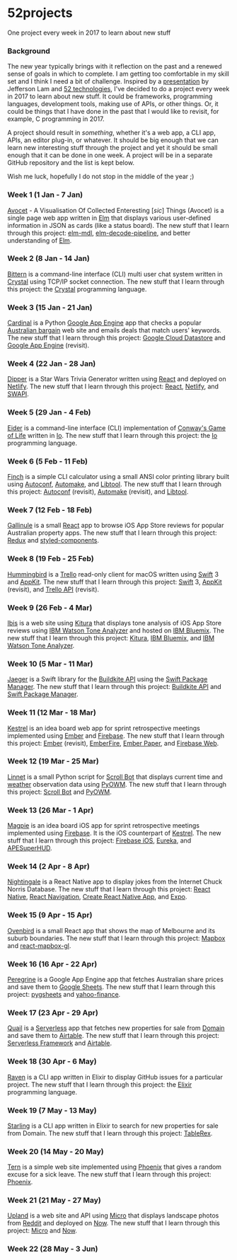 # 52projects

One project every week in 2017 to learn about new stuff

### Background

The new year typically brings with it reflection on the past and a renewed sense of goals in which to complete. I am getting too comfortable in my skill set and I think I need a bit of challenge. Inspired by a [presentation](https://speakerdeck.com/jeffersonlam/reflections-from-52-weeks-52-projects) by Jefferson Lam and [52 technologies](https://github.com/shekhargulati/52-technologies-in-2016), I've decided to do a project every week in 2017 to learn about new stuff. It could be frameworks, programming languages, development tools, making use of APIs, or other things. Or, it could be things that I have done in the past that I would like to revisit, for example, C programming in 2017.

A project should result in *something*, whether it's a web app, a CLI app, APIs, an editor plug-in, or whatever. It should be big enough that we can learn new interesting stuff through the project and yet it should be small enough that it can be done in one week. A project will be in a separate GitHub repository and the list is kept below.

Wish me luck, hopefully I do not stop in the middle of the year ;)

### Week 1 (1 Jan - 7 Jan)

[Avocet](https://github.com/donny/avocet) - A Visualisation Of Collected Enteresting [*sic*] Things (Avocet) is a single page web app written in [Elm](http://elm-lang.org) that displays various user-defined information in JSON as cards (like a status board). The new stuff that I learn through this project: [elm-mdl](https://debois.github.io/elm-mdl/), [elm-decode-pipeline](https://github.com/NoRedInk/elm-decode-pipeline), and better understanding of [Elm](http://elm-lang.org).

### Week 2 (8 Jan - 14 Jan)

[Bittern](https://github.com/donny/bittern) is a command-line interface (CLI) multi user chat system written in [Crystal](https://crystal-lang.org) using TCP/IP socket connection. The new stuff that I learn through this project: the [Crystal](https://crystal-lang.org) programming language.

### Week 3 (15 Jan - 21 Jan)

[Cardinal](https://github.com/donny/cardinal) is a Python [Google App Engine](https://cloud.google.com/appengine/) app that checks a popular [Australian bargain](https://www.ozbargain.com.au/) web site and emails deals that match users' keywords. The new stuff that I learn through this project: [Google Cloud Datastore](https://cloud.google.com/datastore/) and [Google App Engine](https://cloud.google.com/appengine/) (revisit).

### Week 4 (22 Jan - 28 Jan)

[Dipper](https://github.com/donny/dipper) is a Star Wars Trivia Generator written using [React](https://facebook.github.io/react/) and deployed on [Netlify](https://www.netlify.com). The new stuff that I learn through this project: [React](https://facebook.github.io/react/), [Netlify](https://www.netlify.com), and [SWAPI](https://swapi.co).

### Week 5 (29 Jan - 4 Feb)

[Eider](https://github.com/donny/eider) is a command-line interface (CLI) implementation of [Conway's Game of Life](https://en.wikipedia.org/wiki/Conway's_Game_of_Life) written in [Io](http://iolanguage.org). The new stuff that I learn through this project: the [Io](http://iolanguage.org) programming language.

### Week 6 (5 Feb - 11 Feb)

[Finch](https://github.com/donny/finch) is a simple CLI calculator using a small ANSI color printing library built using [Autoconf](https://www.gnu.org/software/autoconf/autoconf.html), [Automake](https://www.gnu.org/software/automake/), and [Libtool](https://www.gnu.org/software/libtool/). The new stuff that I learn through this project: [Autoconf](https://www.gnu.org/software/autoconf/autoconf.html) (revisit), [Automake](https://www.gnu.org/software/automake/) (revisit), and [Libtool](https://www.gnu.org/software/libtool/).

### Week 7 (12 Feb - 18 Feb)

[Gallinule](https://github.com/donny/gallinule) is a small [React](https://facebook.github.io/react/) app to browse iOS App Store reviews for popular Australian property apps. The new stuff that I learn through this project: [Redux](http://redux.js.org/) and [styled-components](https://styled-components.com).

### Week 8 (19 Feb - 25 Feb)

[Hummingbird](https://github.com/donny/hummingbird) is a [Trello](https://trello.com) read-only client for macOS written using [Swift](https://swift.org) 3 and [AppKit](https://developer.apple.com/reference/appkit). The new stuff that I learn through this project: [Swift](https://swift.org) 3, [AppKit](https://developer.apple.com/reference/appkit) (revisit), and [Trello API](https://developers.trello.com) (revisit).

### Week 9 (26 Feb - 4 Mar)

[Ibis](https://github.com/donny/ibis) is a web site using [Kitura](https://developer.ibm.com/swift/kitura/) that displays tone analysis of iOS App Store reviews using [IBM Watson Tone Analyzer](https://www.ibm.com/watson/developercloud/tone-analyzer.html) and hosted on [IBM Bluemix](https://developer.ibm.com/swift/swift-on-ibm-cloud/). The new stuff that I learn through this project: [Kitura](https://developer.ibm.com/swift/kitura/), [IBM Bluemix](https://developer.ibm.com/swift/swift-on-ibm-cloud/), and [IBM Watson Tone Analyzer](https://www.ibm.com/watson/developercloud/tone-analyzer.html).

### Week 10 (5 Mar - 11 Mar)

[Jaeger](https://github.com/donny/jaeger) is a Swift library for the [Buildkite API](https://buildkite.com/docs/rest-api) using the [Swift Package Manager](https://swift.org/package-manager). The new stuff that I learn through this project: [Buildkite API](https://buildkite.com/docs/rest-api) and [Swift Package Manager](https://swift.org/package-manager).

### Week 11 (12 Mar - 18 Mar)

[Kestrel](https://github.com/donny/kestrel) is an idea board web app for sprint retrospective meetings implemented using [Ember](http://emberjs.com) and [Firebase](https://firebase.google.com). The new stuff that I learn through this project: [Ember](http://emberjs.com) (revisit), [EmberFire](https://github.com/firebase/emberfire), [Ember Paper](http://miguelcobain.github.io/ember-paper), and [Firebase Web](https://firebase.google.com/docs/web/setup).

### Week 12 (19 Mar - 25 Mar)

[Linnet](https://github.com/donny/linnet) is a small Python script for [Scroll Bot](https://shop.pimoroni.com/products/scroll-bot-pi-zero-w-project-kit) that displays current time and [weather](http://openweathermap.org) observation data using [PyOWM](https://github.com/csparpa/pyowm). The new stuff that I learn through this project: [Scroll Bot](https://shop.pimoroni.com/products/scroll-bot-pi-zero-w-project-kit) and [PyOWM](https://github.com/csparpa/pyowm).

### Week 13 (26 Mar - 1 Apr)

[Magpie](https://github.com/donny/magpie) is an idea board iOS app for sprint retrospective meetings implemented using [Firebase](https://firebase.google.com). It is the iOS counterpart of [Kestrel](https://github.com/donny/kestrel). The new stuff that I learn through this project: [Firebase iOS](https://firebase.google.com/docs/ios/setup), [Eureka](https://github.com/xmartlabs/Eureka), and [APESuperHUD](https://github.com/apegroup/APESuperHUD).

### Week 14 (2 Apr - 8 Apr)

[Nightingale](https://github.com/donny/nightingale) is a React Native app to display jokes from the Internet Chuck Norris Database. The new stuff that I learn through this project: [React Native](https://facebook.github.io/react-native/), [React Navigation](https://reactnavigation.org), [Create React Native App](https://github.com/react-community/create-react-native-app), and [Expo](https://expo.io).

### Week 15 (9 Apr - 15 Apr)

[Ovenbird](https://github.com/donny/ovenbird) is a small React app that shows the map of Melbourne and its suburb boundaries. The new stuff that I learn through this project: [Mapbox](https://www.mapbox.com) and [react-mapbox-gl](https://github.com/alex3165/react-mapbox-gl).

### Week 16 (16 Apr - 22 Apr)

[Peregrine](https://github.com/donny/peregrine) is a Google App Engine app that fetches Australian share prices and save them to [Google Sheets](https://www.google.com.au/sheets/about/). The new stuff that I learn through this project: [pygsheets](https://github.com/nithinmurali/pygsheets) and [yahoo-finance](https://github.com/lukaszbanasiak/yahoo-finance).

### Week 17 (23 Apr - 29 Apr)

[Quail](https://github.com/donny/quail) is a [Serverless](https://serverless.com) app that fetches new properties for sale from [Domain](https://www.domain.com.au) and save them to [Airtable](https://airtable.com). The new stuff that I learn through this project: [Serverless Framework](https://serverless.com) and [Airtable](https://airtable.com).

### Week 18 (30 Apr - 6 May)

[Raven](https://github.com/donny/raven) is a CLI app written in Elixir to display GitHub issues for a particular project. The new stuff that I learn through this project: the [Elixir](http://elixir-lang.org) programming language.

### Week 19 (7 May - 13 May)

[Starling](https://github.com/donny/starling) is a CLI app written in Elixir to search for new properties for sale from Domain. The new stuff that I learn through this project: [TableRex](https://github.com/djm/table_rex).

### Week 20 (14 May - 20 May)

[Tern](https://github.com/donny/tern) is a simple web site implemented using [Phoenix](http://www.phoenixframework.org) that gives a random excuse for a sick leave. The new stuff that I learn through this project: [Phoenix](http://www.phoenixframework.org).

### Week 21 (21 May - 27 May)

[Upland](https://github.com/donny/upland) is a web site and API using [Micro](https://github.com/zeit/micro) that displays landscape photos from [Reddit](https://www.reddit.com/r/EarthPorn/) and deployed on [Now](https://zeit.co/now). The new stuff that I learn through this project: [Micro](https://github.com/zeit/micro) and [Now](https://zeit.co/now).

### Week 22 (28 May - 3 Jun)

